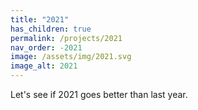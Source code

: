```yaml
---
title: "2021"
has_children: true
permalink: /projects/2021
nav_order: -2021
image: /assets/img/2021.svg
image_alt: 2021
---
```


Let's see if 2021 goes better than last year.